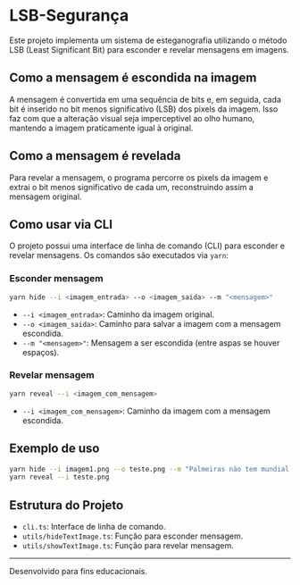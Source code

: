 # LSB-Segurança

Este projeto implementa um sistema de esteganografia utilizando o método LSB (Least Significant Bit) para esconder e revelar mensagens em imagens.

## Como a mensagem é escondida na imagem
A mensagem é convertida em uma sequência de bits e, em seguida, cada bit é inserido no bit menos significativo (LSB) dos pixels da imagem. Isso faz com que a alteração visual seja imperceptível ao olho humano, mantendo a imagem praticamente igual à original.

## Como a mensagem é revelada
Para revelar a mensagem, o programa percorre os pixels da imagem e extrai o bit menos significativo de cada um, reconstruindo assim a mensagem original.


## Como usar via CLI
O projeto possui uma interface de linha de comando (CLI) para esconder e revelar mensagens. Os comandos são executados via `yarn`:

### Esconder mensagem
```bash
yarn hide --i <imagem_entrada> --o <imagem_saida> --m "<mensagem>"
```
- `--i <imagem_entrada>`: Caminho da imagem original.
- `--o <imagem_saida>`: Caminho para salvar a imagem com a mensagem escondida.
- `--m "<mensagem>"`: Mensagem a ser escondida (entre aspas se houver espaços).

### Revelar mensagem
```bash
yarn reveal --i <imagem_com_mensagem>
```
- `--i <imagem_com_mensagem>`: Caminho da imagem com a mensagem escondida.

## Exemplo de uso
```bash
yarn hide --i imagem1.png --o teste.png --m "Palmeiras não tem mundial!"
yarn reveal --i teste.png
```

## Estrutura do Projeto
- `cli.ts`: Interface de linha de comando.
- `utils/hideTextImage.ts`: Função para esconder mensagem.
- `utils/showTextImage.ts`: Função para revelar mensagem.

---

Desenvolvido para fins educacionais.
